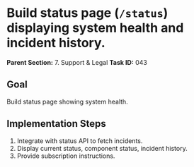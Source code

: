 # Build status page (`/status`) displaying system health and incident history.

**Parent Section:** 7. Support & Legal
**Task ID:** 043

## Goal
Build status page showing system health.

## Implementation Steps
1. Integrate with status API to fetch incidents.
2. Display current status, component status, incident history.
3. Provide subscription instructions.
